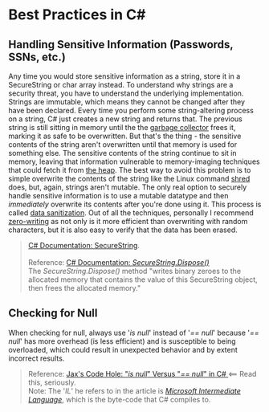 # Best Practices in C#

## Handling Sensitive Information (Passwords, SSNs, etc.)
Any time you would store sensitive information as a string, store it in a SecureString or char array instead. 
To understand why strings are a security threat, you have to understand the underlying implementation. 
Strings are immutable, which means they cannot be changed after they have been declared. 
Every time you perform some string-altering process on a string, C# just creates a new string and returns that. 
The previous string is still sitting in memory until the the [garbage collector](https://docs.microsoft.com/en-us/dotnet/standard/garbage-collection/fundamentals) frees it,
marking it as safe to be overwritten. But that's the thing - the sensitive contents of the string aren't overwritten until that memory is used for something else. 
The sensitive contents of the string continue to sit in memory, leaving that information vulnerable to memory-imaging techniques that could fetch it from [the heap](https://icarus.cs.weber.edu/~dab/cs1410/textbook/4.Pointers/memory.html).
The best way to avoid this problem is to simple overwrite the contents of the string like the Linux command [shred](https://en.wikipedia.org/wiki/Shred_(Unix)) does, but, again, strings aren't mutable.
The only real option to securely handle sensitive information is to use a mutable datatype and then _immediately_ overwrite its contents after you're done using it.
This process is called [data sanitization](https://www.lifewire.com/data-sanitization-methods-2626133). Out of all the techniques, personally I recommend [zero-writing](https://www.lifewire.com/data-sanitization-methods-2626133#write-zero)
as not only is it more efficient than overwriting with random characters, but it is also easy to verify that the data has been erased. <br />
> [C# Documentation: SecureString](https://docs.microsoft.com/en-us/dotnet/api/system.security.securestring?view=net-5.0). <br />
> <br />
> Reference: [C# Documentation: _SecureString.Dispose()_](https://docs.microsoft.com/en-us/dotnet/api/system.security.securestring.dispose?view=net-5.0#remarks) <br />
> The _SecureString.Dispose()_ method "writes binary zeroes to the allocated memory that contains the value of this SecureString object, then frees the allocated memory."  <br />

## Checking for Null
When checking for null, always use '_is null_' instead of '_== null_' because '_== null_' has more overhead (is less efficient) and is susceptible to being overloaded,
which could result in unexpected behavior and by extent incorrect results.
> Reference: [Jax's Code Hole: "_is null_" Versus "_== null_" in C# ](https://www.gullberg.tk/blog/is-null-versus-null-in-c/) <== Read this, seriously. <br />
> Note: The '_IL_' he refers to in the article is [_Microsoft Intermediate Language_](https://en.wikipedia.org/wiki/Common_Intermediate_Language), which is the byte-code that C# compiles to.
